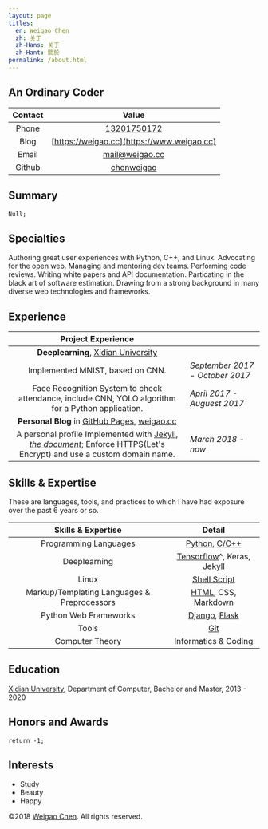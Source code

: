 ```yaml
---
layout: page
titles:
  en: Weigao Chen
  zh: 关于
  zh-Hans: 关于
  zh-Hant: 關於
permalink: /about.html
---
```


An Ordinary Coder
-------------------------



| Contact |                    Value                    |
| :-----: | :-----------------------------------------: |
|  Phone  |      [13201750172](tel://13201750172)       |
|  Blog   | [https://weigao.cc](https://www.weigao.cc)  |
|  Email  |              <mail@weigao.cc>               |
| Github  | [chenweigao](https://github.com/chenweigao) |

Summary
--------

`Null;`


Specialties
-------

Authoring great user experiences with Python, C++, and Linux. Advocating for the open web. Managing and mentoring dev teams. Performing code reviews.
	Writing white papers and API documentation. Particating in the black art of software estimation. Drawing from a strong background in many diverse web technologies and frameworks.


Experience
-------

|                      Project Experience                      |                                  |
| :----------------------------------------------------------: | :------------------------------- |
| **Deeplearning**, [Xidian University](http://www.xidian.edu.cn/) |                                  |
|               Implemented MNIST, based on CNN.               | *September  2017 - October 2017* |
| Face Recognition System to check attendance, include CNN, YOLO algorithm for a Python application. | *April 2017 - Auguest 2017*      |
| **Personal Blog** in [GitHub Pages](https://pages.github.com/), [weigao.cc](http://weigao.cc) |                                  |
| A personal profile Implemented with [Jekyll](https://jekyllrb.com/), [*the document*](https://www.weigao.cc/2018/02/02/jekyll.html); Enforce HTTPS(Let's Encrypt) and use a custom domain name. | *March 2018 - now*               |

Skills & Expertise
------------------

These are languages, tools, and practices to which I have had exposure over the
past 6 years or so. 

|             Skills & Expertise              |                            Detail                            |
| :-----------------------------------------: | :----------------------------------------------------------: |
|            Programming Languages            | [Python](https://www.weigao.cc/all?tag=Python), [C/C++](https://www.weigao.cc/2018/04/19/newcpp.html) |
|                Deeplearning                 | [Tensorflow](https://www.weigao.cc/all?tag=Deeplearning)^, Keras, [Jekyll](https://www.weigao.cc/2018/02/02/jekyll.html) |
|                    Linux                    | [Shell Script](https://github.com/chenweigao/_code/tree/master/Test_Shell) |
| Markup/Templating Languages & Preprocessors | [HTML](http://developers.whatwg.org), CSS, [Markdown](http://daringfireball.net/projects/markdown) |
|            Python Web Frameworks            | [Django](https://github.com/chenweigao/djangosite), [Flask](https://www.weigao.cc/2018/04/13/flask.html) |
|                    Tools                    |       [Git](https://www.weigao.cc/2018/02/01/git.html)       |
|               Computer Theory               |                     Informatics & Coding                     |


Education
-------

[Xidian University](http://www.xidian.edu.cn/), Department of Computer, Bachelor and Master, 2013 - 2020 


Honors and Awards
-----------------

`return -1;`


Interests
---------

- Study
- Beauty
- Happy

©2018 [Weigao Chen](http://weigao.cc). All rights reserved. 